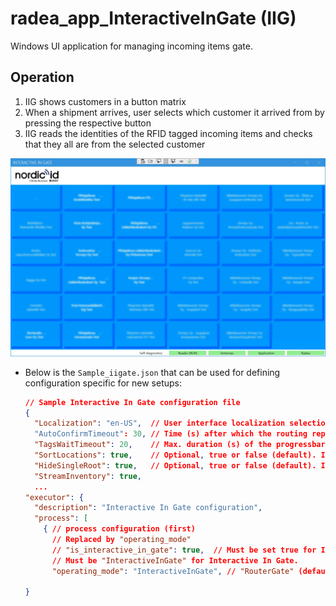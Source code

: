 # radea_app_InteractiveInGate (IIG)
Windows UI application for managing incoming items gate.

## Operation
1. IIG shows customers in a button matrix
2. When a shipment arrives, user selects which customer it arrived from by pressing the respective button
3. IIG reads the identities of the RFID tagged incoming items and checks that they all are from the selected customer

![Tux, the Linux mascot](Iig-blurred-3times.png)



* Below is the `Sample_iigate.json` that can be used for defining configuration specific for new setups:
  ```json
  // Sample Interactive In Gate configuration file
  {
    "Localization": "en-US",  // User interface localization selection: "fi-FI" or "en-US"
    "AutoConfirmTimeout": 30, // Time (s) after which the routing report page is automatically closed
    "TagsWaitTimeout": 20,    // Max. duration (s) of the progressbar animation in the routing page
    "SortLocations": true,    // Optional, true or false (default). If true, locations are sorted alphabetically.
    "HideSingleRoot": true,   // Optional, true or false (default). If true, single root location is not shown in UI.
    "StreamInventory": true,
    ...
  "executor": {
    "description": "Interactive In Gate configuration",
    "process": [
      { // process configuration (first)
        // Replaced by "operating_mode"
        // "is_interactive_in_gate": true,  // Must be set true for Interactive In Gate.
        // Must be "InteractiveInGate" for Interactive In Gate.
        "operating_mode": "InteractiveInGate", // "RouterGate" (default), "TrackAndTraceRouter", "InteractiveInGate"

  }
  ```
